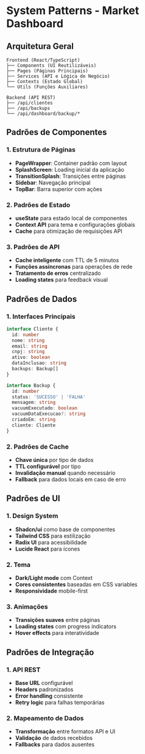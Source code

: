 # System Patterns - Market Dashboard

## Arquitetura Geral
```
Frontend (React/TypeScript)
├── Components (UI Reutilizáveis)
├── Pages (Páginas Principais)
├── Services (API e Lógica de Negócio)
├── Contexts (Estado Global)
└── Utils (Funções Auxiliares)

Backend (API REST)
├── /api/clientes
├── /api/backups
└── /api/dashboard/backup/*
```

## Padrões de Componentes

### 1. Estrutura de Páginas
- **PageWrapper**: Container padrão com layout
- **SplashScreen**: Loading inicial da aplicação
- **TransitionSplash**: Transições entre páginas
- **Sidebar**: Navegação principal
- **TopBar**: Barra superior com ações

### 2. Padrões de Estado
- **useState** para estado local de componentes
- **Context API** para tema e configurações globais
- **Cache** para otimização de requisições API

### 3. Padrões de API
- **Cache inteligente** com TTL de 5 minutos
- **Funções assíncronas** para operações de rede
- **Tratamento de erros** centralizado
- **Loading states** para feedback visual

## Padrões de Dados

### 1. Interfaces Principais
```typescript
interface Cliente {
  id: number
  nome: string
  email: string
  cnpj: string
  ativo: boolean
  dataInclusao: string
  backups: Backup[]
}

interface Backup {
  id: number
  status: 'SUCESSO' | 'FALHA'
  mensagem: string
  vacuumExecutado: boolean
  vacuumDataExecucao?: string
  criadoEm: string
  cliente: Cliente
}
```

### 2. Padrões de Cache
- **Chave única** por tipo de dados
- **TTL configurável** por tipo
- **Invalidação manual** quando necessário
- **Fallback** para dados locais em caso de erro

## Padrões de UI

### 1. Design System
- **Shadcn/ui** como base de componentes
- **Tailwind CSS** para estilização
- **Radix UI** para acessibilidade
- **Lucide React** para ícones

### 2. Tema
- **Dark/Light mode** com Context
- **Cores consistentes** baseadas em CSS variables
- **Responsividade** mobile-first

### 3. Animações
- **Transições suaves** entre páginas
- **Loading states** com progress indicators
- **Hover effects** para interatividade

## Padrões de Integração

### 1. API REST
- **Base URL** configurável
- **Headers** padronizados
- **Error handling** consistente
- **Retry logic** para falhas temporárias

### 2. Mapeamento de Dados
- **Transformação** entre formatos API e UI
- **Validação** de dados recebidos
- **Fallbacks** para dados ausentes
